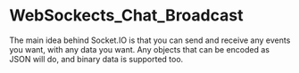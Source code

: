 # WebSockects_Chat_Broadcast
The main idea behind Socket.IO is that you can send and receive any events you want, with any data you want. Any objects that can be encoded as JSON will do, and binary data is supported too.
